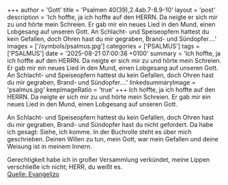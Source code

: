 +++
author = 'Gott'
title = 'Psalmen 40(39),2.4ab.7-8.9-10'
layout = 'post'
description = 'Ich hoffte, ja ich hoffte auf den HERRN.  Da neigte er sich mir zu und hörte mein Schreien. Er gab mir ein neues Lied in den Mund, einen Lobgesang auf unseren Gott.  An Schlacht- und Speiseopfern hattest du kein Gefallen,  doch Ohren hast du mir gegraben,  Brand- und Sündopfer....'
images = ['/symbols/psalmus.jpg']
categories = ['PSALMUS']
tags = ['PSALMUS']
date = '2025-08-21 07:00:38 +0100'
summary = 'Ich hoffte, ja ich hoffte auf den HERRN.  Da neigte er sich mir zu und hörte mein Schreien. Er gab mir ein neues Lied in den Mund, einen Lobgesang auf unseren Gott.  An Schlacht- und Speiseopfern hattest du kein Gefallen,  doch Ohren hast du mir gegraben,  Brand- und Sündopfer....'
linkedsummaryImage = 'psalmus.jpg'
keepImageRatio = 'true'
+++
Ich hoffte, ja ich hoffte auf den HERRN. 
Da neigte er sich mir zu und hörte mein Schreien.
Er gab mir ein neues Lied in den Mund,
einen Lobgesang auf unseren Gott.

An Schlacht- und Speiseopfern hattest du kein Gefallen, 
doch Ohren hast du mir gegraben, 
Brand- und Sündopfer hast du nicht gefordert.<!--more-->
Da habe ich gesagt: Siehe, ich komme. In der Buchrolle steht es über mich geschrieben.
Deinen Willen zu tun, mein Gott, war mein Gefallen und deine Weisung ist in meinem Innern.

Gerechtigkeit habe ich in großer Versammlung verkündet, meine Lippen verschließe ich nicht; HERR, du weißt es.<br> [Quelle: Evangelizo](https://evangeliumtagfuertag.org/DE/gospel)